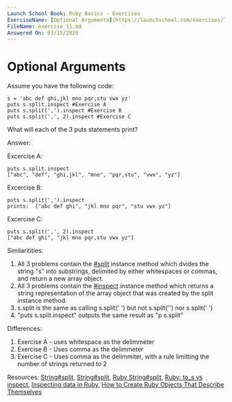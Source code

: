 ```yaml
---
Launch School Book: Ruby Basics - Exercises
ExerciseName: [Optional Arguments](https://launchschool.com/exercises/7a8f47f00)
FileName: exercise_11.md
Answered On: 03/15/2020
---
```


# Optional Arguments

Assume you have the following code:

```
s = 'abc def ghi,jkl mno pqr,stu vwx yz'
puts s.split.inspect #Exercise A
puts s.split(',').inspect #Exercise B
puts s.split(',', 2).inspect #Exercise C
```
What will each of the 3 puts statements print?

Answer: 

Excercise A:
```
puts s.split.inspect
["abc", "def", "ghi,jkl", "mno", "pqr,stu", "vwx", "yz"]
```

Excercise B:
```
puts s.split(',').inspect 
prints:  ["abc def ghi", "jkl mno pqr", "stu vwx yz"]
```

Excercise C:
```
puts s.split(',', 2).inspect
["abc def ghi", "jkl mno pqr,stu vwx yz"]
```

Similaritities: 
1. All 3 problems contain the 
[#split](https://ruby-doc.org/core-2.7.0/String.html#method-i-split) 
instance method which dvides the string "s" into substrings, delimited by 
either whitespaces or commas, and return a new array object.
2. All 3 problems contain the 
[#inspect](https://ruby-doc.org/core-2.7.0/String.html#method-i-inspect) 
instance method which returns a string representation of the array object
that was created by the split instance method.
3. s.split is the same as calling s.split(' ') but not s.split('') nor s.split('   ')
4. "puts s.split.inspect" outputs the same result as "p s.split" 

Differences:
1. Exercise A - uses whitespace as the delimmeter
2. Exercise B - Uses comma as the delimmeter
3. Exercise C - Uses comma as the delimmiter, with a rule limitting the number
of strings returned to 2

Resources: 
[String#split](https://ruby-doc.org/core-2.7.0/String.html#method-i-split),
[String#split](https://ruby-doc.org/core-2.7.0/String.html#method-i-inspect),
[Ruby String#split](https://spin.atomicobject.com/2007/11/01/ruby-string-split/),
[Ruby: to_s vs inspect](https://medium.com/rubycademy/display-complex-objects-d897be936ae0),
[Inspecting data in Ruby](https://blog.appsignal.com/2018/02/21/inspecting-data-in-ruby.html), 
[How to Create Ruby Objects That Describe Themselves](https://www.rubyguides.com/2018/12/ruby-inspect-method/)